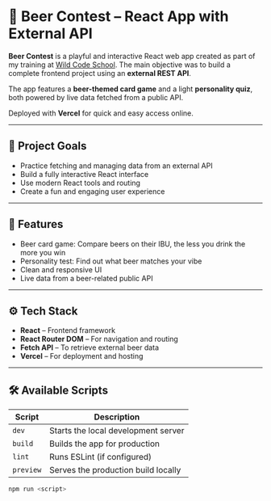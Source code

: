 # 🍻 Beer Contest – React App with External API

**Beer Contest** is a playful and interactive React web app created as part of my training at [Wild Code School](https://www.wildcodeschool.com/). The main objective was to build a complete frontend project using an **external REST API**.

The app features a **beer-themed card game** and a light **personality quiz**, both powered by live data fetched from a public API.

Deployed with **Vercel** for quick and easy access online.

---

## 🎯 Project Goals

- Practice fetching and managing data from an external API
- Build a fully interactive React interface
- Use modern React tools and routing
- Create a fun and engaging user experience

---

## 🍺 Features

- Beer card game: Compare beers on their IBU, the less you drink the more you win
- Personality test: Find out what beer matches your vibe
- Clean and responsive UI
- Live data from a beer-related public API

---

## ⚙️ Tech Stack

- **React** – Frontend framework
- **React Router DOM** – For navigation and routing
- **Fetch API** – To retrieve external beer data
- **Vercel** – For deployment and hosting

---

## 🛠️ Available Scripts

| Script       | Description                           |
|--------------|---------------------------------------|
| `dev`        | Starts the local development server   |
| `build`      | Builds the app for production         |
| `lint`       | Runs ESLint (if configured)           |
| `preview`    | Serves the production build locally   |

```bash
npm run <script>
```
